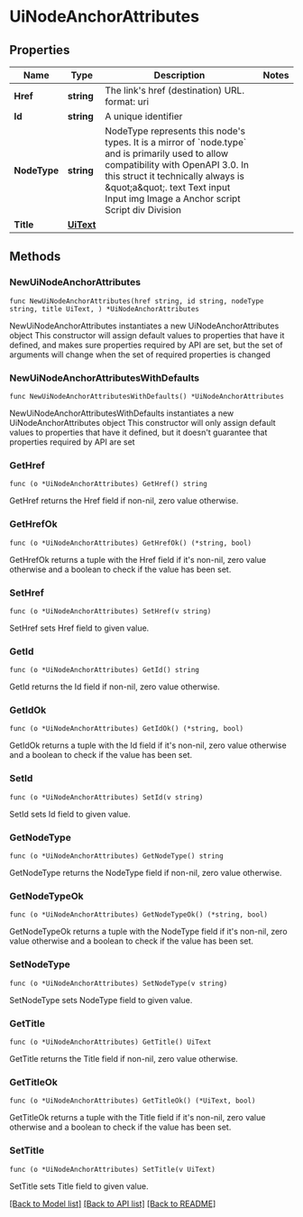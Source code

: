 # UiNodeAnchorAttributes

## Properties

Name | Type | Description | Notes
------------ | ------------- | ------------- | -------------
**Href** | **string** | The link&#39;s href (destination) URL.  format: uri | 
**Id** | **string** | A unique identifier | 
**NodeType** | **string** | NodeType represents this node&#39;s types. It is a mirror of &#x60;node.type&#x60; and is primarily used to allow compatibility with OpenAPI 3.0.  In this struct it technically always is \&quot;a\&quot;. text Text input Input img Image a Anchor script Script div Division | 
**Title** | [**UiText**](UiText.md) |  | 

## Methods

### NewUiNodeAnchorAttributes

`func NewUiNodeAnchorAttributes(href string, id string, nodeType string, title UiText, ) *UiNodeAnchorAttributes`

NewUiNodeAnchorAttributes instantiates a new UiNodeAnchorAttributes object
This constructor will assign default values to properties that have it defined,
and makes sure properties required by API are set, but the set of arguments
will change when the set of required properties is changed

### NewUiNodeAnchorAttributesWithDefaults

`func NewUiNodeAnchorAttributesWithDefaults() *UiNodeAnchorAttributes`

NewUiNodeAnchorAttributesWithDefaults instantiates a new UiNodeAnchorAttributes object
This constructor will only assign default values to properties that have it defined,
but it doesn't guarantee that properties required by API are set

### GetHref

`func (o *UiNodeAnchorAttributes) GetHref() string`

GetHref returns the Href field if non-nil, zero value otherwise.

### GetHrefOk

`func (o *UiNodeAnchorAttributes) GetHrefOk() (*string, bool)`

GetHrefOk returns a tuple with the Href field if it's non-nil, zero value otherwise
and a boolean to check if the value has been set.

### SetHref

`func (o *UiNodeAnchorAttributes) SetHref(v string)`

SetHref sets Href field to given value.


### GetId

`func (o *UiNodeAnchorAttributes) GetId() string`

GetId returns the Id field if non-nil, zero value otherwise.

### GetIdOk

`func (o *UiNodeAnchorAttributes) GetIdOk() (*string, bool)`

GetIdOk returns a tuple with the Id field if it's non-nil, zero value otherwise
and a boolean to check if the value has been set.

### SetId

`func (o *UiNodeAnchorAttributes) SetId(v string)`

SetId sets Id field to given value.


### GetNodeType

`func (o *UiNodeAnchorAttributes) GetNodeType() string`

GetNodeType returns the NodeType field if non-nil, zero value otherwise.

### GetNodeTypeOk

`func (o *UiNodeAnchorAttributes) GetNodeTypeOk() (*string, bool)`

GetNodeTypeOk returns a tuple with the NodeType field if it's non-nil, zero value otherwise
and a boolean to check if the value has been set.

### SetNodeType

`func (o *UiNodeAnchorAttributes) SetNodeType(v string)`

SetNodeType sets NodeType field to given value.


### GetTitle

`func (o *UiNodeAnchorAttributes) GetTitle() UiText`

GetTitle returns the Title field if non-nil, zero value otherwise.

### GetTitleOk

`func (o *UiNodeAnchorAttributes) GetTitleOk() (*UiText, bool)`

GetTitleOk returns a tuple with the Title field if it's non-nil, zero value otherwise
and a boolean to check if the value has been set.

### SetTitle

`func (o *UiNodeAnchorAttributes) SetTitle(v UiText)`

SetTitle sets Title field to given value.



[[Back to Model list]](../README.md#documentation-for-models) [[Back to API list]](../README.md#documentation-for-api-endpoints) [[Back to README]](../README.md)


